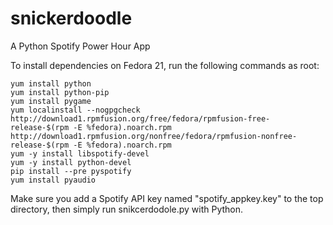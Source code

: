 # snickerdoodle
A Python Spotify Power Hour App

To install dependencies on Fedora 21, run the following commands as root:
```
yum install python
yum install python-pip
yum install pygame
yum localinstall --nogpgcheck http://download1.rpmfusion.org/free/fedora/rpmfusion-free-release-$(rpm -E %fedora).noarch.rpm http://download1.rpmfusion.org/nonfree/fedora/rpmfusion-nonfree-release-$(rpm -E %fedora).noarch.rpm
yum -y install libspotify-devel
yum -y install python-devel
pip install --pre pyspotify
yum install pyaudio
```

Make sure you add a Spotify API key named "spotify_appkey.key" to the top directory, then simply run snikcerdodole.py with Python.
